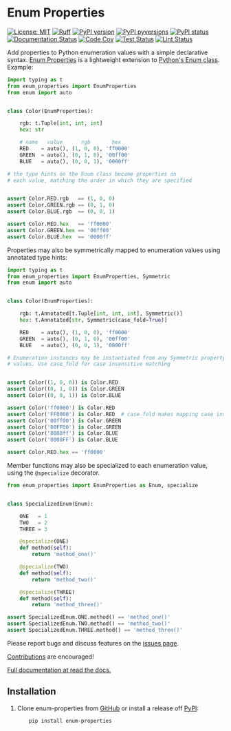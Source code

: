 # Enum Properties

[![License: MIT](https://img.shields.io/badge/License-MIT-blue.svg)](https://opensource.org/licenses/MIT)
[![Ruff](https://img.shields.io/endpoint?url=https://raw.githubusercontent.com/astral-sh/ruff/main/assets/badge/v2.json)](https://github.com/astral-sh/ruff)
[![PyPI version](https://badge.fury.io/py/enum-properties.svg)](https://pypi.python.org/pypi/enum-properties/)
[![PyPI pyversions](https://img.shields.io/pypi/pyversions/enum-properties.svg)](https://pypi.python.org/pypi/enum-properties/)
[![PyPI status](https://img.shields.io/pypi/status/enum-properties.svg)](https://pypi.python.org/pypi/enum-properties)
[![Documentation Status](https://readthedocs.org/projects/enum-properties/badge/?version=latest)](http://enum-properties.readthedocs.io/?badge=latest/)
[![Code Cov](https://codecov.io/gh/bckohan/enum-properties/branch/main/graph/badge.svg?token=0IZOKN2DYL)](https://codecov.io/gh/bckohan/enum-properties)
[![Test Status](https://github.com/bckohan/django-enum/actions/workflows/test.yml/badge.svg?branch=main)](https://github.com/bckohan/enum-properties/actions/workflows/test.yml?query=branch:main)
[![Lint Status](https://github.com/bckohan/django-enum/actions/workflows/lint.yml/badge.svg?branch=main)](https://github.com/bckohan/enum-properties/actions/workflows/lint.yml?query=branch:main)

Add properties to Python enumeration values with a simple declarative syntax. [Enum Properties](https://enum-properties.readthedocs.io/en/latest) is a lightweight extension to [Python's Enum class](https://docs.python.org/3/library/enum.html). Example:

```python
import typing as t
from enum_properties import EnumProperties
from enum import auto


class Color(EnumProperties):

    rgb: t.Tuple[int, int, int]
    hex: str

    # name   value      rgb       hex
    RED    = auto(), (1, 0, 0), 'ff0000'
    GREEN  = auto(), (0, 1, 0), '00ff00'
    BLUE   = auto(), (0, 0, 1), '0000ff'

# the type hints on the Enum class become properties on
# each value, matching the order in which they are specified


assert Color.RED.rgb   == (1, 0, 0)
assert Color.GREEN.rgb == (0, 1, 0)
assert Color.BLUE.rgb  == (0, 0, 1)

assert Color.RED.hex   == 'ff0000'
assert Color.GREEN.hex == '00ff00'
assert Color.BLUE.hex  == '0000ff'
```

Properties may also be symmetrically mapped to enumeration values using annotated type hints:

```python
import typing as t
from enum_properties import EnumProperties, Symmetric
from enum import auto


class Color(EnumProperties):

    rgb: t.Annotated[t.Tuple[int, int, int], Symmetric()]
    hex: t.Annotated[str, Symmetric(case_fold=True)]

    RED    = auto(), (1, 0, 0), 'ff0000'
    GREEN  = auto(), (0, 1, 0), '00ff00'
    BLUE   = auto(), (0, 0, 1), '0000ff'

# Enumeration instances may be instantiated from any Symmetric property
# values. Use case_fold for case insensitive matching


assert Color((1, 0, 0)) is Color.RED
assert Color((0, 1, 0)) is Color.GREEN
assert Color((0, 0, 1)) is Color.BLUE

assert Color('ff0000') is Color.RED
assert Color('FF0000') is Color.RED  # case_fold makes mapping case insensitive
assert Color('00ff00') is Color.GREEN
assert Color('00FF00') is Color.GREEN
assert Color('0000ff') is Color.BLUE
assert Color('0000FF') is Color.BLUE

assert Color.RED.hex == 'ff0000'
```

Member functions may also be specialized to each enumeration value, using the ``@specialize`` decorator.

```python
from enum_properties import EnumProperties as Enum, specialize


class SpecializedEnum(Enum):

    ONE   = 1
    TWO   = 2
    THREE = 3

    @specialize(ONE)
    def method(self):
        return 'method_one()'

    @specialize(TWO)
    def method(self):
        return 'method_two()'

    @specialize(THREE)
    def method(self):
        return 'method_three()'

assert SpecializedEnum.ONE.method() == 'method_one()'
assert SpecializedEnum.TWO.method() == 'method_two()'
assert SpecializedEnum.THREE.method() == 'method_three()'
```

Please report bugs and discuss features on the [issues page](https://github.com/bckohan/enum-properties/issues).

[Contributions](https://github.com/bckohan/enum-properties/blob/main/CONTRIBUTING.rst) are encouraged!

[Full documentation at read the docs.](https://enum-properties.readthedocs.io/en/latest)

## Installation

1. Clone enum-properties from [GitHub](https://github.com/bckohan/enum-properties) or install a release off [PyPI](https://pypi.org/project/enum-properties/):

```bash
       pip install enum-properties
```
